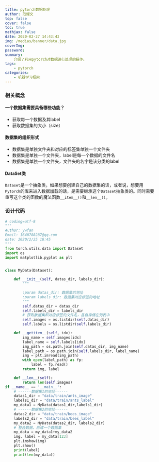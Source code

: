 ```yaml
---
title: pytorch数据处理
author: 范耀文
top: false
cover: false
toc: true
mathjax: false
date: 2020-02-27 14:43:43
img: /medias/banner/data.jpg
coverImg: 
password:
summary:
	介绍了利用pytorch对数据进行处理的操作。
tags:
	- pytorch
categories:
	- 机器学习框架
---
```


### 相关概念

#### **一个数据集需要具备哪些功能？**

+ 获取每一个数据及其label
+ 获取数据集的大小（size）

#### 数据集的组织形式

+ 数据集是单独文件夹和对应的标签集单独一个文件夹
+ 数据集是单独一个文件夹，label是每一个数据的文件名
+ 数据集是单独一个文件夹，文件夹的名字是该分类的label

#### DataSet类

`Dataset`是一个抽象类，如果想要创建自己的数据集的话，或者说，想要用`Pytorch`的库来进入数据加载的话，是需要继承这个`Dataset`抽象类的。同时需要重写这个类的函数的魔法函数`__item__()`和`__len__()`。

### 设计代码

```python
# coding=utf-8
"""
Author: ywfan
Email: 1640788287@qq.com
date: 2020/2/25 18:45
"""
from torch.utils.data import Dataset
import os
import matplotlib.pyplot as plt


class MyData(Dataset):

    def __init__(self, datas_dir, labels_dir):
        """

        :param datas_dir: 数据集的地址
        :param labels_dir: 数据集对应标签的地址
        """
        self.datas_dir = datas_dir
        self.labels_dir = labels_dir
        # 获取数据集和对应标签的文件名，各自存储在列表中
        self.images = os.listdir(self.datas_dir)
        self.labels = os.listdir(self.labels_dir)

    def __getitem__(self, idx):
        img_name = self.images[idx]
        label_name = self.labels[idx]
        img_path = os.path.join(self.datas_dir, img_name)
        label_path = os.path.join(self.labels_dir, label_name)
        img = plt.imread(img_path)
        with open(label_path) as fp:
            label = fp.read()
        return img, label

    def __len__(self):
        return len(self.images)
if __name__ == '__main__':
    # ------数据集1的地址------
    datas1_dir = "data/train/ants_image"
    labels1_dir = "data/train/ants_label"
    my_data1 = MyData(datas1_dir,labels1_dir)
    # ------数据集2的地址------
    datas2_dir = "data/train/bees_image"
    labels2_dir = "data/train/bees_label"
    my_data2 = MyData(datas2_dir, labels2_dir)
    # 整合数据，形成一个数据集
    my_data = my_data1+my_data2
    img, label = my_data[123]
    plt.imshow(img)
    plt.show()
    print(label)
    print(len(my_data))


```

